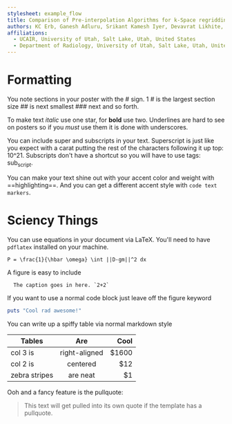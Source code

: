 ```yaml
---
stylesheet: example_flow
title: Comparison of Pre-interpolation Algorithms for k-Space regridding
authors: KC Erb, Ganesh Adluru, Srikant Kamesh Iyer, Devavrat Likhite, John A Roberts, and Edward DiBella[2]
affiliations:
  - UCAIR, University of Utah, Salt Lake, Utah, United States
  - Department of Radiology, University of Utah, Salt Lake, Utah, United States
---
```


# Formatting

You note sections in your poster with the # sign. 1 # is the largest section
size ## is next smallest ### next and so forth.

To make text *italic* use one star, for **bold** use two. Underlines are hard
to see on posters so if you _must_ use them it is done with underscores.

You can include super and subscripts in your text. Superscript is just like you expect
with a carat putting the rest of the characters following it up top: 10^21.
Subscripts don't have a shortcut so you will have to use tags: sub<sub>script</sub>.

You can make your text shine out with your accent color and weight with ==highlighting==.
And you can get a different accent style with `code text markers`.


# Sciency Things

You can use equations in your document via LaTeX. You'll need to have
`pdflatex` installed on your machine.

```
P = \frac{1}{\hbar \omega} \int ||D-gm||^2 dx
```


A figure is easy to include

```figure:fig1-a.png
  The caption goes in here. `2+2`
```

If you want to use a normal code block just leave off the figure keyword

```ruby
puts "Cool rad awesome!"
```

You can write up a spiffy table via normal markdown style

| Tables        | Are           | Cool  |
| ------------- |:-------------:| -----:|
| col 3 is      | right-aligned | $1600 |
| col 2 is      | centered      |   $12 |
| zebra stripes | are neat      |    $1 |


Ooh and a fancy feature is the pullquote:

> This text will get pulled into its own quote if the template has a pullquote.

